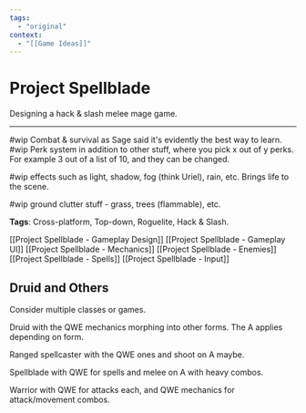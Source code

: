 ```yaml
---
tags:
  - "original"
context:
  - "[[Game Ideas]]"
---
```


# Project Spellblade

Designing a hack & slash melee mage game.

---

#wip Combat & survival as Sage said it's evidently the best way to learn.
#wip Perk system in addition to other stuff, where you pick x out of y perks. For example 3 out of a list of 10, and they can be changed.

#wip effects such as light, shadow, fog (think Uriel), rain, etc. Brings life to the scene.

#wip ground clutter stuff - grass, trees (flammable), etc.

**Tags**: Cross-platform, Top-down, Roguelite, Hack & Slash.

[[Project Spellblade - Gameplay Design]]
[[Project Spellblade - Gameplay UI]]
[[Project Spellblade - Mechanics]]
[[Project Spellblade - Enemies]]
[[Project Spellblade - Spells]]
[[Project Spellblade - Input]]

## Druid and Others

Consider multiple classes or games.

Druid with the QWE mechanics morphing into other forms. The A applies depending on form.

Ranged spellcaster with the QWE ones and shoot on A maybe.

Spellblade with QWE for spells and melee on A with heavy combos.

Warrior with QWE for attacks each, and QWE mechanics for attack/movement combos.
